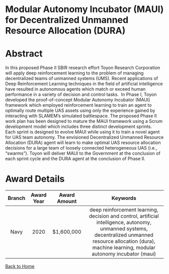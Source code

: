 
Modular Autonomy Incubator (MAUI) for Decentralized Unmanned Resource Allocation (DURA)
=======================================================================================

# Abstract


In this proposed Phase II SBIR research effort Toyon Research Corporation will apply deep reinforcement learning to the problem of managing decentralized teams of unmanned systems (UMS). Recent applications of Deep Reinforcement Learning techniques in the field of artificial intelligence have resulted in autonomous agents which match or exceed human performance in a variety of decision and control tasks.  In Phase I, Toyon developed the proof-of-concept Modular Autonomy Incubator (MAUI) framework which employed reinforcement learning to train an agent to optimally route multiple UAS assets using only the experience gained by interacting with SLAMEM’s simulated battlespace. The proposed Phase II work plan has been designed to mature the MAUI framework using a Scrum development model which includes three distinct development sprints.  Each sprint is designed to evolve MAUI while using it to train a novel agent for UAS team autonomy. The envisioned Decentralized Unmanned Resource Allocation (DURA) agent will learn to make optimal UAS resource allocation decisions for a large team of loosely connected heterogeneous UAS (i.e., “swarms”). Toyon will deliver MAUI to the Government at the conclusion of each sprint cycle and the DURA agent at the conclusion of Phase II.  

# Award Details

|Branch|Award Year|Award Amount|Keywords|
| :---: | :---: | :---: | :---: |
|Navy|2020|$1,600,000|deep reinforcement learning, decision and control, artificial intelligence, autonomy, unmanned systems, decentralized unmanned resource allocation (dura), machine learning, modular autonomy incubator (maui)|
  
  


[Back to Home](https://github.com/chrischow/dod_sbir_awards#2091)